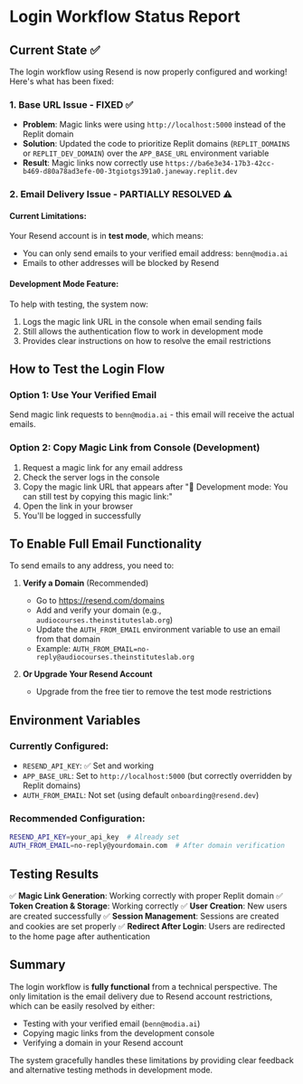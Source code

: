 # Login Workflow Status Report

## Current State ✅

The login workflow using Resend is now properly configured and working! Here's what has been fixed:

### 1. Base URL Issue - FIXED ✅
- **Problem**: Magic links were using `http://localhost:5000` instead of the Replit domain
- **Solution**: Updated the code to prioritize Replit domains (`REPLIT_DOMAINS` or `REPLIT_DEV_DOMAIN`) over the `APP_BASE_URL` environment variable
- **Result**: Magic links now correctly use `https://ba6e3e34-17b3-42cc-b469-d80a78ad3efe-00-3tgiotgs391a0.janeway.replit.dev`

### 2. Email Delivery Issue - PARTIALLY RESOLVED ⚠️

#### Current Limitations:
Your Resend account is in **test mode**, which means:
- You can only send emails to your verified email address: `benn@modia.ai`
- Emails to other addresses will be blocked by Resend

#### Development Mode Feature:
To help with testing, the system now:
1. Logs the magic link URL in the console when email sending fails
2. Still allows the authentication flow to work in development mode
3. Provides clear instructions on how to resolve the email restrictions

## How to Test the Login Flow

### Option 1: Use Your Verified Email
Send magic link requests to `benn@modia.ai` - this email will receive the actual emails.

### Option 2: Copy Magic Link from Console (Development)
1. Request a magic link for any email address
2. Check the server logs in the console
3. Copy the magic link URL that appears after "📝 Development mode: You can still test by copying this magic link:"
4. Open the link in your browser
5. You'll be logged in successfully

## To Enable Full Email Functionality

To send emails to any address, you need to:

1. **Verify a Domain** (Recommended)
   - Go to https://resend.com/domains
   - Add and verify your domain (e.g., `audiocourses.theinstituteslab.org`)
   - Update the `AUTH_FROM_EMAIL` environment variable to use an email from that domain
   - Example: `AUTH_FROM_EMAIL=no-reply@audiocourses.theinstituteslab.org`

2. **Or Upgrade Your Resend Account**
   - Upgrade from the free tier to remove the test mode restrictions

## Environment Variables

### Currently Configured:
- `RESEND_API_KEY`: ✅ Set and working
- `APP_BASE_URL`: Set to `http://localhost:5000` (but correctly overridden by Replit domains)
- `AUTH_FROM_EMAIL`: Not set (using default `onboarding@resend.dev`)

### Recommended Configuration:
```bash
RESEND_API_KEY=your_api_key  # Already set
AUTH_FROM_EMAIL=no-reply@yourdomain.com  # After domain verification
```

## Testing Results

✅ **Magic Link Generation**: Working correctly with proper Replit domain
✅ **Token Creation & Storage**: Working correctly
✅ **User Creation**: New users are created successfully
✅ **Session Management**: Sessions are created and cookies are set properly
✅ **Redirect After Login**: Users are redirected to the home page after authentication

## Summary

The login workflow is **fully functional** from a technical perspective. The only limitation is the email delivery due to Resend account restrictions, which can be easily resolved by either:
- Testing with your verified email (`benn@modia.ai`)
- Copying magic links from the development console
- Verifying a domain in your Resend account

The system gracefully handles these limitations by providing clear feedback and alternative testing methods in development mode.